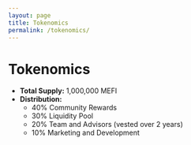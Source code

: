 ```yaml
---
layout: page
title: Tokenomics
permalink: /tokenomics/
---
```


# Tokenomics

- **Total Supply:** 1,000,000 MEFI
- **Distribution:**
  - 40% Community Rewards
  - 30% Liquidity Pool
  - 20% Team and Advisors (vested over 2 years)
  - 10% Marketing and Development

